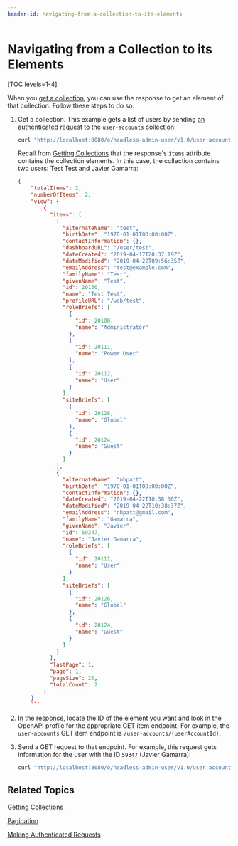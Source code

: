 ```yaml
---
header-id: navigating-from-a-collection-to-its-elements
---
```


# Navigating from a Collection to its Elements

[TOC levels=1-4]

When you 
[get a collection](/docs/7-1/tutorials/-/knowledge_base/t/getting-collections), 
you can use the response to get an element of that collection. Follow these 
steps to do so: 

1.  Get a collection. This example gets a list of users by sending 
    [an authenticated request](/docs/7-1/tutorials/-/knowledge_base/t/making-authenticated-requests) 
    to the `user-accounts` collection: 

    ```bash
    curl "http://localhost:8080/o/headless-admin-user/v1.0/user-accounts"  -u 'test@example.com:test'
    ```

    Recall from 
    [Getting Collections](/docs/7-1/tutorials/-/knowledge_base/t/getting-collections) 
    that the response's `items` attribute contains the collection elements. In
    this case, the collection contains two users: Test Test and Javier Gamarra: 

    ```json
    {
        "totalItems": 2,
        "numberOfItems": 2,
        "view": {
            {
              "items": [
                {
                  "alternateName": "test",
                  "birthDate": "1970-01-01T00:00:00Z",
                  "contactInformation": {},
                  "dashboardURL": "/user/test",
                  "dateCreated": "2019-04-17T20:37:19Z",
                  "dateModified": "2019-04-22T09:56:35Z",
                  "emailAddress": "test@example.com",
                  "familyName": "Test",
                  "givenName": "Test",
                  "id": 20130,
                  "name": "Test Test",
                  "profileURL": "/web/test",
                  "roleBriefs": [
                    {
                      "id": 20108,
                      "name": "Administrator"
                    },
                    {
                      "id": 20111,
                      "name": "Power User"
                    },
                    {
                      "id": 20112,
                      "name": "User"
                    }
                  ],
                  "siteBriefs": [
                    {
                      "id": 20128,
                      "name": "Global"
                    },
                    {
                      "id": 20124,
                      "name": "Guest"
                    }
                  ]
                },
                {
                  "alternateName": "nhpatt",
                  "birthDate": "1970-01-01T00:00:00Z",
                  "contactInformation": {},
                  "dateCreated": "2019-04-22T10:38:36Z",
                  "dateModified": "2019-04-22T10:38:37Z",
                  "emailAddress": "nhpatt@gmail.com",
                  "familyName": "Gamarra",
                  "givenName": "Javier",
                  "id": 59347,
                  "name": "Javier Gamarra",
                  "roleBriefs": [
                    {
                      "id": 20112,
                      "name": "User"
                    }
                  ],
                  "siteBriefs": [
                    {
                      "id": 20128,
                      "name": "Global"
                    },
                    {
                      "id": 20124,
                      "name": "Guest"
                    }
                  ]
                }
              ],
              "lastPage": 1,
              "page": 1,
              "pageSize": 20,
              "totalCount": 2
            }
        }
        ```

2.  In the response, locate the ID of the element you want and look in the 
    OpenAPI profile for the appropriate GET item endpoint. For example, the 
    `user-accounts` GET item endpoint is `/user-accounts/{userAccountId}`. 

3.  Send a GET request to that endpoint. For example, this request gets 
    information for the user with the ID `59347` (Javier Gamarra): 

    ```bash
    curl "http://localhost:8080/o/headless-admin-user/v1.0/user-accounts/59347"  -u 'test@example.com:test'
    ```

## Related Topics

[Getting Collections](/docs/7-1/tutorials/-/knowledge_base/t/getting-collections)

[Pagination](/docs/7-1/tutorials/-/knowledge_base/t/pagination)

[Making Authenticated Requests](/docs/7-1/tutorials/-/knowledge_base/t/making-authenticated-requests)
